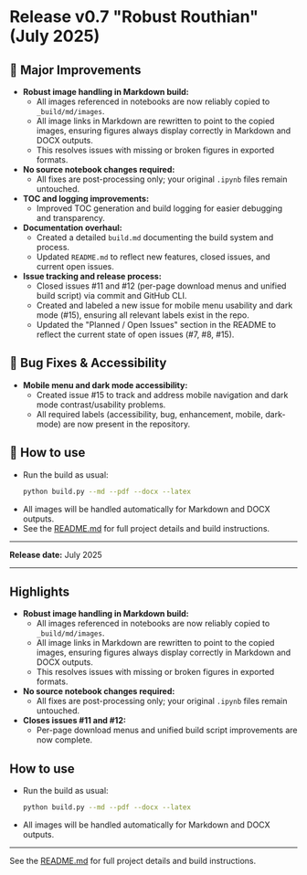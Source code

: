 
# Release v0.7 "Robust Routhian" (July 2025)

## 🚀 Major Improvements

- **Robust image handling in Markdown build:**
  - All images referenced in notebooks are now reliably copied to `_build/md/images`.
  - All image links in Markdown are rewritten to point to the copied images, ensuring figures always display correctly in Markdown and DOCX outputs.
  - This resolves issues with missing or broken figures in exported formats.
- **No source notebook changes required:**
  - All fixes are post-processing only; your original `.ipynb` files remain untouched.
- **TOC and logging improvements:**
  - Improved TOC generation and build logging for easier debugging and transparency.
- **Documentation overhaul:**
  - Created a detailed `build.md` documenting the build system and process.
  - Updated `README.md` to reflect new features, closed issues, and current open issues.
- **Issue tracking and release process:**
  - Closed issues #11 and #12 (per-page download menus and unified build script) via commit and GitHub CLI.
  - Created and labeled a new issue for mobile menu usability and dark mode (#15), ensuring all relevant labels exist in the repo.
  - Updated the "Planned / Open Issues" section in the README to reflect the current state of open issues (#7, #8, #15).

## 🐛 Bug Fixes & Accessibility

- **Mobile menu and dark mode accessibility:**
  - Created issue #15 to track and address mobile navigation and dark mode contrast/usability problems.
  - All required labels (accessibility, bug, enhancement, mobile, dark-mode) are now present in the repository.

## 📝 How to use

- Run the build as usual:
  ```sh
  python build.py --md --pdf --docx --latex
  ```
- All images will be handled automatically for Markdown and DOCX outputs.
- See the [README.md](README.md) for full project details and build instructions.

---

**Release date:** July 2025

---

## Highlights

- **Robust image handling in Markdown build:**
  - All images referenced in notebooks are now reliably copied to `_build/md/images`.
  - All image links in Markdown are rewritten to point to the copied images, ensuring figures always display correctly in Markdown and DOCX outputs.
  - This resolves issues with missing or broken figures in exported formats.
- **No source notebook changes required:**
  - All fixes are post-processing only; your original `.ipynb` files remain untouched.
- **Closes issues #11 and #12:**
  - Per-page download menus and unified build script improvements are now complete.

## How to use

- Run the build as usual:
  ```sh
  python build.py --md --pdf --docx --latex
  ```
- All images will be handled automatically for Markdown and DOCX outputs.

---

See the [README.md](README.md) for full project details and build instructions.
